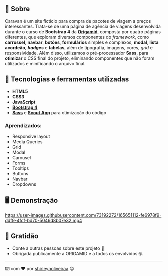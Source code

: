 ## 📖 Sobre

Caravan é um site fictício para compra de pacotes de viagem a preços interessantes. Trata-se de uma página de agência de viagens desenvolvida durante o curso de **Bootstrap 4** da **[Origamid](https://www.origamid.com/)**, composta por quatro páginas diferentes, que exploram diversos componentes do *framework*, como **carrossel**, **navbar**, **botões**, **formulários** simples e complexos, **modal**, **lista acordeão**, ***badges*** e **tabelas**, além de tipografia, imagens, cores, *grid* e responsividade. Além disso, utilizamos o pré-processador **Sass**, para **otimizar** o CSS final do projeto, eliminando componentes que não foram utilizados e minificando o arquivo final.





## 🚀 Tecnologias e ferramentas utilizadas

- **HTML5**
- **CSS3**
- **JavaScript**
- **[Bootstrap 4](https://getbootstrap.com/)**
- **[Sass](https://sass-lang.com/)** e **[Scout App](https://scout-app.io/)** para otimização do código



### Aprendizados:

- Responsive layout
- Media Queries
- Grid
- Modal
- Carousel
- Forms
- Tooltips
- Buttons
- Navbar
- Dropdowns





## 🖥️ Demonstração



https://user-images.githubusercontent.com/73192272/165651112-fe6978f9-ddf9-4fcf-bd70-5046d8b07e32.mp4







## 🎁 Gratidão

- Conte a outras pessoas sobre este projeto 📢
- Obrigada publicamente a ORIGAMID e a todos os envolvidos 🤓.

------

⌨️ com ❤️ por [shirleynoliveiraa](https://github.com/shirleynoliveiraa) 😊

